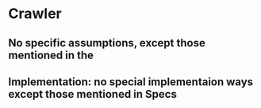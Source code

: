 # Crawler

## No specific assumptions, except those mentioned in the 

## Implementation: no special implementaion ways except those mentioned in Specs